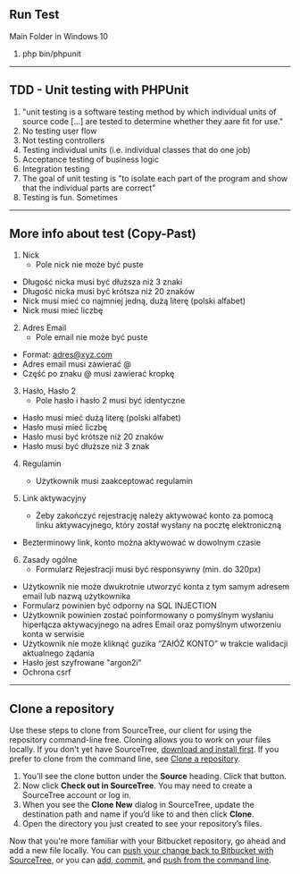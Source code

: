 ## Run Test

Main Folder in Windows 10

1. php bin/phpunit

---

## TDD - Unit testing with PHPUnit

1. "unit testing is a software testing method by which individual units of source code [...] are tested to determine whether they aare fit for use."
2. No testing user flow
3. Not testing controllers
4. Testing individual units (i.e. individual classes that do one job)
5. Acceptance testing of business logic
6. Integration testing
7. The goal of unit testing is "to isolate each part of the program and show that the individual parts are correct"
8. Testing is fun. Sometimes


---

## More info about test (Copy-Past)

1. Nick
	- Pole nick nie może być puste
- Długość nicka musi być dłuższa niż 3 znaki
- Długość nicka musi być krótsza niż 20 znaków
- Nick musi mieć co najmniej jedną, dużą literę (polski alfabet)
- Nick musi mieć liczbę

2. Adres Email 
	- Pole email nie może być puste
- Format: adres@xyz.com
- Adres email musi zawierać @
- Część po znaku @ musi zawierać kropkę

3. Hasło, Hasło 2
	- Pole hasło i hasło 2 musi być identyczne
- Hasło musi mieć dużą literę (polski alfabet)
- Hasło musi mieć liczbę 
- Hasło musi być krótsze niż 20 znaków
- Hasło musi być dłuższe niż 3 znak

4. Regulamin	
	- Użytkownik musi zaakceptować regulamin

5. Link aktywacyjny
	- Żeby zakończyć rejestrację należy aktywować konto za pomocą linku aktywacyjnego, który został wysłany na pocztę elektroniczną
- Bezterminowy link, konto można aktywować w dowolnym czasie

6. Zasady ogólne
	- Formularz Rejestracji musi być responsywny (min. do 320px) 
- Użytkownik nie może dwukrotnie utworzyć konta z tym samym adresem email lub nazwą użytkownika
- Formularz powinien być odporny na  SQL INJECTION
- Użytkownik powinien zostać poinformowany o pomyślnym wysłaniu hiperłącza aktywacyjnego na adres Email oraz pomyślnym utworzeniu konta w serwisie 
- Użytkownik nie może kliknąć guzika “ZAłÓŻ KONTO” w trakcie walidacji aktualnego żądania
- Hasło jest szyfrowane "argon2i"
- Ochrona csrf

---

## Clone a repository

Use these steps to clone from SourceTree, our client for using the repository command-line free. Cloning allows you to work on your files locally. If you don't yet have SourceTree, [download and install first](https://www.sourcetreeapp.com/). If you prefer to clone from the command line, see [Clone a repository](https://confluence.atlassian.com/x/4whODQ).

1. You’ll see the clone button under the **Source** heading. Click that button.
2. Now click **Check out in SourceTree**. You may need to create a SourceTree account or log in.
3. When you see the **Clone New** dialog in SourceTree, update the destination path and name if you’d like to and then click **Clone**.
4. Open the directory you just created to see your repository’s files.

Now that you're more familiar with your Bitbucket repository, go ahead and add a new file locally. You can [push your change back to Bitbucket with SourceTree](https://confluence.atlassian.com/x/iqyBMg), or you can [add, commit,](https://confluence.atlassian.com/x/8QhODQ) and [push from the command line](https://confluence.atlassian.com/x/NQ0zDQ).